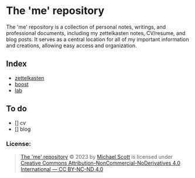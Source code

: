 # The 'me' repository
The 'me' repository is a collection of personal notes, writings, and professional documents, including my zettelkasten notes, CV/resume, and blog posts. It serves as a central location for all of my important information and creations, allowing easy access and organization.

## Index

* [zettelkasten](zet/README.md)
* [boost](boost/README.md)
* [lab](lab/README.md)

## To do

- [] cv
- [] blog


### License:
> [The 'me' repository](https://github.com/menuscreen/me) &copy; 2023 by [Michael Scott](https://github.com/menuscreen) is licensed under [Creative Commons Attribution-NonCommercial-NoDerivatives 4.0 International — CC BY-NC-ND 4.0](http://creativecommons.org/licenses/by-nc-nd/4.0)
